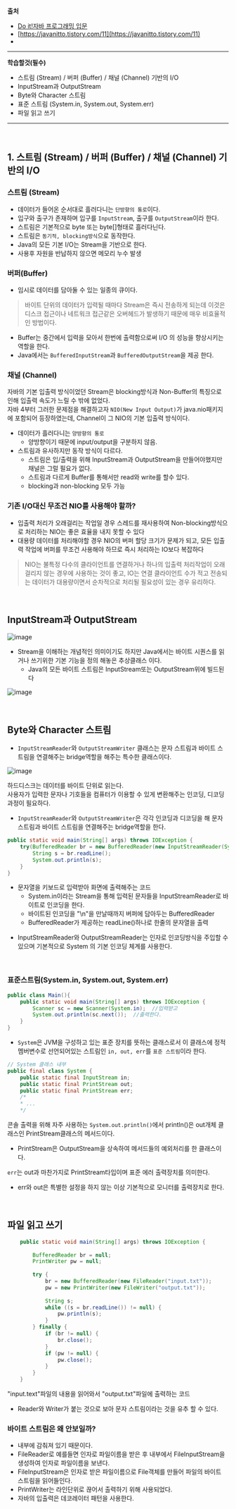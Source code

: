 **출처**
- [Do it!자바 프로그래밍 입문](http://www.kyobobook.co.kr/product/detailViewKor.laf?mallGb=KOR&ejkGb=KOR&barcode=9791163030195)
- [https://javanitto.tistory.com/11](https://javanitto.tistory.com/11)
- 
---

**학습할것(필수)**

- 스트림 (Stream) / 버퍼 (Buffer) / 채널 (Channel) 기반의 I/O
- InputStream과 OutputStream
- Byte와 Character 스트림
- 표준 스트림 (System.in, System.out, System.err)
- 파일 읽고 쓰기
---
<br>

## 1. 스트림 (Stream) / 버퍼 (Buffer) / 채널 (Channel) 기반의 I/O

### 스트림 (Stream)
- 데이터가 들어온 순서대로 흘러다니는 `단방향의 통로`이다.
- 입구와 출구가 존재하며 입구를 `InputStream`, 출구를 `OutputStream`이라 한다.
- 스트림은 기본적으로 byte 또는 byte[]형태로 흘러다닌다. 
- 스트림은 `동기적, blocking방식`으로 동작한다.
- Java의 모든 기본 I/O는 Stream을 기반으로 한다.
- 사용후 자원을 반납하지 않으면 메모리 누수 발생 

### 버퍼(Buffer)
- 임시로 데이터를 담아둘 수 있는 일종의 큐이다.

> 바이트 단위의 데이터가 입력될 때마다 Stream은 즉시 전송하게 되는데 이것은 디스크 접근이나 네트워크 접근같은 오버헤드가 발생하기 때문에 매우 비효율적인 방법이다. 
- Buffer는 중간에서 입력을 모아서 한번에 출력함으로써 I/O 의 성능을 향상시키는 역할을 한다.
- Java에서는 `BufferedInputStream`과 `BufferedOutputStream`을 제공 한다. 

### 채널 (Channel)
자바의 기본 입출력 방식이었던 Stream은 blocking방식과 Non-Buffer의 특징으로 인해 입출력 속도가 느릴 수 밖에 없었다. <br>
자바 4부터 그러한 문제점을 해결하고자 `NIO(New Input Output)`가 java.nio패키지에 포함되어 등장하였는데, Channel이 그 NIO의 기본 입출력 방식이다.

- 데이터가 흘러다니는 `양방향의 통로`
  - 양방향이기 때문에 input/output을 구분하지 않음.
- 스트림과 유사하지만 동작 방식이 다르다.
  - 스트림은 입/출력을 위해 InputStream과 OutputStream을 만들어야했지만 채널은 그럴 필요가 없다.
  - 스트림과 다르게 Buffer를 통해서만 read와 write를 할수 있다.
  - blocking과 non-blocking 모두 가능

### 기존 I/O대신 무조건 NIO를 사용해야 할까? 
- 입출력 처리가 오래걸리는 작업일 경우 스레드를 재사용하여 Non-blocking방식으로 처리하는 NIO는 좋은 효율을 내지 못할 수 있다
- 대용량 데이터를 처리해야할 경우 NIO의 버퍼 할당 크기가 문제가 되고, 모든 입출력 작업에 버퍼를 무조건 사용해야 하므로 즉시 처리하는 IO보다 복잡하다
> NIO는 불특정 다수의 클라이언트를 연결하거나 하나의 입출력 처리작업이 오래걸리지 않는 경우에 사용하는 것이 좋고, IO는 연결 클라이언트 수가 적고 전송되는 데이터가 대용량이면서 순차적으로 처리될 필요성이 있는 경우 유리하다.

<br>

## InputStream과 OutputStream

![image](https://img1.daumcdn.net/thumb/R1280x0/?scode=mtistory2&fname=https%3A%2F%2Fblog.kakaocdn.net%2Fdn%2FcBYQsp%2FbtqXU37BPmn%2FIF3gVjTkTN2tHaktPgzJQ0%2Fimg.png)

- Stream을 이해하는 개념적인 의미이기도 하지만 Java에서는 바이트 시퀀스를 읽거나 쓰기위한 기본 기능을 정의 해놓은 추상클래스 이다.
  - Java의 모든 바이트 스트림은 InputStream또는 OutputStream위에 빌드된다

![image](https://img1.daumcdn.net/thumb/R1280x0/?scode=mtistory2&fname=https%3A%2F%2Fblog.kakaocdn.net%2Fdn%2F4nbEh%2FbtqX32ljkj0%2FqjaPNy2KmjkRInzMBj2PB1%2Fimg.png)

<br>

## Byte와 Character 스트림

- `InputStreamReader`와 `OutputStreamWriter` 클래스는 문자 스트림과 바이트 스트림을 연결해주는 bridge역할을 해주는 특수한 클래스이다.

![image](https://img1.daumcdn.net/thumb/R1280x0/?scode=mtistory2&fname=https%3A%2F%2Fblog.kakaocdn.net%2Fdn%2Fb4hbx7%2FbtqX0q1ncRD%2F9XD88Fkmmc2BrA8ZowGVNk%2Fimg.png)

하드디스크는 데이터를 바이트 단위로 읽는다. <br>
사용자가 입력한 문자나 기호들을 컴퓨터가 이용할 수 있게 변환해주는 인코딩, 디코딩 과정이 필요하다. 
- `InputStreamReader`와 `OutputStreamWriter`은 각각 인코딩과 디코딩을 해 문자 스트림과 바이트 스트림을 연결해주는 bridge역할을 한다.

```java
public static void main(String[] args) throws IOException {  
    try(BufferedReader br = new BufferedReader(new InputStreamReader(System.in))){  
        String s = br.readLine();  
        System.out.println(s);  
    }  
}
```
- 문자열을 키보드로 입력받아 화면에 출력해주는 코드 
  - System.in이라는 Stream을 통해 입력된 문자들을 InputStreamReader로 바이트로 인코딩을 한다.
  - 바이트된 인코딩을 "\n"을 만날때까지 버퍼에 담아두는 BufferedReader
  - BufferedReader가 제공하는 readLine()하나로 한줄의 문자열을 출력 

* InputStreamReader와 OutputStreamReader는 인자로 인코딩방식을 주입할 수 있으며 기본적으로 System 의 기본 인코딩 체계를 사용한다.

<br>

### 표준스트림(System.in, System.out, System.err)

```java
public class Main(){
    public static void main(String[] args) throws IOException {  
        Scanner sc = new Scanner(System.in);  //입력받고
        System.out.println(sc.next());  //출력한다.
    }
}
```
-  `System`은 JVM을 구성하고 있는 표준 장치를 뜻하는 클래스로서 이 클래스에 정적 멤버변수로 선언되어있는 스트림인 `in, out, err`를 `표준 스트림`이라 한다.

```java
// System 클래스 내부
public final class System {  
    public static final InputStream in;  
    public static final PrintStream out;  
    public static final PrintStream err;
    /*
    * ...
    */
```
콘솔 출력을 위해 자주 사용하는 `System.out.println()`에서 println()은 out개체 클래스인 PrintStream클래스의 메서드이다.
- PrintStream은 OutputStream을 상속하여 메서드들의 예외처리를 한 클래스이다.

`err`는 out과 마찬가지로 PrintStream타입이며 표준 에러 출력장치를 의미한다.
- err와 out은 특별한 설정을 하지 않는 이상 기본적으로 모니터를 출력장치로 한다.

<br>

## 파일 읽고 쓰기

```java
    public static void main(String[] args) throws IOException {
 
        BufferedReader br = null;
        PrintWriter pw = null;
 
        try {
            br = new BufferedReader(new FileReader("input.txt"));
            pw = new PrintWriter(new FileWriter("output.txt"));
 
            String s;
            while ((s = br.readLine()) != null) {
                pw.println(s);
            }
        } finally {
            if (br != null) {
                br.close();
            }
            if (pw != null) {
                pw.close();
            }
        }
    }
```
"input.text"파일의 내용을 읽어와서 "output.txt"파일에 출력하는 코드

- Reader와 Writer가 붙는 것으로 보아 문자 스트림이라는 것을 유추 할 수 있다.

### 바이트 스트림은 왜 안보일까? 
- 내부에 감춰져 있기 때문이다. <br>
- FileReader로 예를들면 인자로 파일이름을 받은 후 내부에서 FileInputStream을 생성하여 인자로 파일이름을 보낸다. 
- FileInputStream은 인자로 받은 파일이름으로 File객체를 만들어 파일의 바이트 스트림을 읽어들인다.
- PrintWriter는 라인단위로 끊어서 출력하기 위해 사용되었다.
- 자바의 입출력은 데코레이터 패턴을 사용한다.
